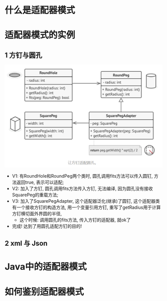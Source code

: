 # 什么是适配器模式

# 适配器模式的实例

## 1 方钉与圆孔

![image-20220618120457389](../../.image/image-20220618120457389.png)

- V1: 有RoundHole和RoundPeg两个类时, 圆孔调用fits方法可以传入圆钉, 方法返回true, 表示可以适配;
- V2: 加入了方钉, 圆孔调用fits方法传入方钉, 无法编译, 因为圆孔没有接收SquarePeg的重载方法;
- V3: 加入了SquarePegAdapter, 这个适配器泛化(继承)了圆钉, 这个适配器类有一个接收方钉的构造方法, 用一个变量引用方钉, 重写了getRadius用于计算方钉横切面外界圆的半径, 
  - 这个时候: 调用圆孔的fits方法, 传入方钉的适配器, 就ok了
- 完成! 达到了用圆孔适配方钉的目的!

## 2 xml 与 Json

# Java中的适配器模式

# 如何鉴别适配器模式